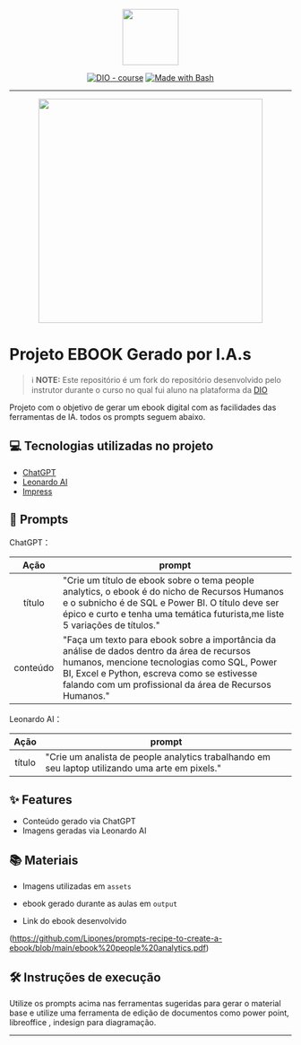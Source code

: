 <p align="center">
    <img width="100" src=".blob/main/Default_A_vibrant_pixel_art_depiction_of_a_people_analytics_sp_1.jpg">
</p>


<p align="center">
<a href="https://dio.me/"><img src="https://img.shields.io/badge/DIO-Course-28DA77?logo=youtube" alt="DIO - course"></a>
<a href="https://www.gnu.org/software/bash/" title="Go to Bash homepage"><img src="https://img.shields.io/badge/Prompt-Project-blue?logo=gnu-bash&amp;logoColor=white" alt="Made with Bash"></a></p>

-------


<p align="center">
<img 
    src="./assets/cover.png"
    width="400"  
/>
</p>

# Projeto EBOOK Gerado por I.A.s


 > ℹ️ **NOTE:** Este repositório é um fork do repositório desenvolvido pelo instrutor durante o curso no qual fui aluno na plataforma da [DIO](https://dio.me)

Projeto com o objetivo de gerar um ebook digital com as facilidades das ferramentas de IA. todos os prompts
seguem abaixo.

## 💻 Tecnologias utilizadas no projeto

- [ChatGPT](https://chat.openai.com/) 
- [Leonardo AI](https://app.leonardo.ai/image-generation)
- [Impress](https://pt-br.libreoffice.org/descubra/impress/)

## 🧠 Prompts


ChatGPT：

|   Ação   | prompt                                                                                                                                                                                                                                                                         |
| :------: | ------------------------------------------------------------------------------------------------------------------------------------------------------------------------------------------------------------------------------------------------------------------------------ |
|  título  | "Crie um título de ebook sobre o tema people analytics, o ebook é do nicho de Recursos Humanos e o subnicho é de SQL e Power BI. O título deve ser épico e curto e tenha uma temática futurista,me liste 5 variações de títulos."                                                       |
| conteúdo | "Faça um texto para ebook sobre a importância da análise de dados dentro da área de recursos humanos, mencione tecnologias como SQL, Power BI, Excel e Python, escreva como se estivesse falando com um profissional da área de Recursos Humanos." |


Leonardo AI：

|  Ação  | prompt                                                                                 |
| :----: | -------------------------------------------------------------------------------------- |
| título | "Crie um analista de people analytics trabalhando em seu laptop utilizando uma arte em pixels." |

## ✨ Features

- Conteúdo gerado via ChatGPT
- Imagens geradas via Leonardo AI

## 📚 Materiais

- Imagens utilizadas em `assets`
- ebook gerado durante as aulas em `output`

- Link do ebook desenvolvido

(https://github.com/Lipones/prompts-recipe-to-create-a-ebook/blob/main/ebook%20people%20analytics.pdf)

## 🛠️ Instruções de execução

Utilize os prompts acima nas ferramentas sugeridas para gerar o material base e utilize uma ferramenta de edição de documentos como power point, libreoffice , indesign para diagramação.


---
